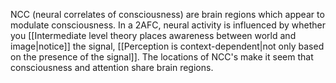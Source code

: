 NCC (neural correlates of consciousness) are brain regions which appear to modulate consciousness. In a 2AFC, neural activity is influenced by whether you [[Intermediate level theory places awareness between world and image|notice]] the signal, [[Perception is context-dependent|not only based on the presence of the signal]]. The locations of NCC's make it seem that consciousness and attention share brain regions.
